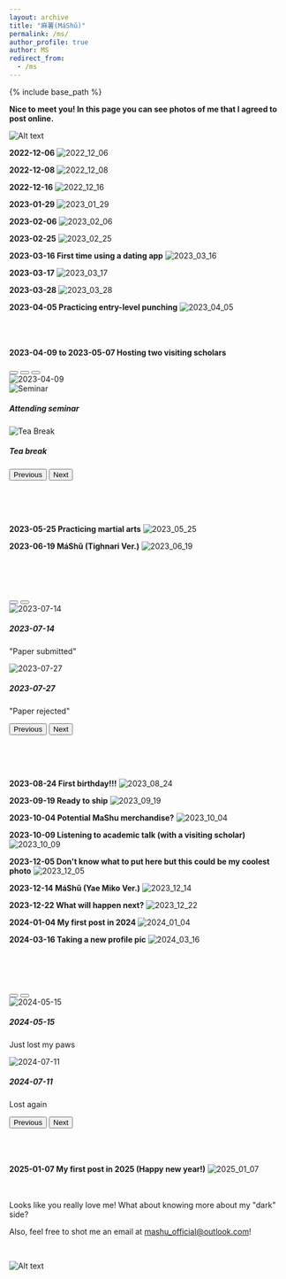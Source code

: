 ```yaml
---
layout: archive
title: "麻薯(MáShǔ)"
permalink: /ms/
author_profile: true
author: MS
redirect_from:
  - /ms
---
```


{% include base_path %}

**Nice to meet you! In this page you can see photos of me that I agreed to post online.**

![Alt text](https://rihuanhuang.github.io/images/MS/20230112.jpg "N2MY")

**2022-12-06**
<img src="https://rihuanhuang.github.io/images/MS/20221206.jpg" alt="2022_12_06" title="2022_12_06" style="max-height: 1600px; object-fit: cover;">

**2022-12-08**
<img src="https://rihuanhuang.github.io/images/MS/20221208.jpg" alt="2022_12_08" title="2022_12_08" style="max-height: 1600px; object-fit: cover;">

**2022-12-16**
<img src="https://rihuanhuang.github.io/images/MS/20221216.jpg" alt="2022_12_16" title="2022_12_16" style="max-height: 1600px; object-fit: cover;">

**2023-01-29**
<img src="https://rihuanhuang.github.io/images/MS/20230129.jpg" alt="2023_01_29" title="2023_01_29" style="max-height: 1600px; object-fit: cover;">

**2023-02-06**
<img src="https://rihuanhuang.github.io/images/MS/20230206.jpg" alt="2023_02_06" title="2023_02_06" style="max-height: 1600px; object-fit: cover;">

**2023-02-25**
<img src="https://rihuanhuang.github.io/images/MS/20230225.jpg" alt="2023_02_25" title="2023_02_25" style="max-height: 1600px; object-fit: cover;">

**2023-03-16 First time using a dating app** 
<img src="https://rihuanhuang.github.io/images/MS/20230316.jpg" alt="2023_03_16" title="2023_03_16" style="max-height: 1600px; object-fit: cover;">

**2023-03-17**
<img src="https://rihuanhuang.github.io/images/MS/20230317.jpg" alt="2023_03_17" title="2023_03_17" style="max-height: 1600px; object-fit: cover;">

**2023-03-28**
<img src="https://rihuanhuang.github.io/images/MS/20230328.jpg" alt="2023_03_28" title="2023_03_28" style="max-height: 1600px; object-fit: cover;">

**2023-04-05 Practicing entry-level punching**
<img src="https://rihuanhuang.github.io/images/MS/20230405.jpg" alt="2023_04_05" title="2023_04_05" style="max-height: 1600px; object-fit: cover;">

<br><br><br>
**2023-04-09 to 2023-05-07 Hosting two visiting scholars**
<br>
<div id="carouselMS1" class="carousel slide" data-bs-ride="carousel">
  <div class="carousel-indicators">
    <button type="button" data-bs-target="#carouselMS1" data-bs-slide-to="0" class="active" aria-current="true" aria-label="Slide 1"></button>
    <button type="button" data-bs-target="#carouselMS1" data-bs-slide-to="1" aria-label="Slide 2"></button>
    <button type="button" data-bs-target="#carouselMS1" data-bs-slide-to="2" aria-label="Slide 3"></button>
  </div>
  <div class="carousel-inner">
    <div class="carousel-item active" data-bs-interval="2000">
      <img src="https://rihuanhuang.github.io/images/MS/20230409.jpg" class="d-block w-100" alt="2023-04-09" style="max-height: 1600px; object-fit: cover;">
      <div class="carousel-caption d-none d-md-block">
      </div>
    </div>
    <div class="carousel-item" data-bs-interval="2000">
      <img src="https://rihuanhuang.github.io/images/MS/Seminar.jpg" class="d-block w-100" alt="Seminar" style="max-height: 1600px; object-fit: cover;">
      <div class="carousel-caption d-none d-md-block">
        <h5>Attending seminar</h5>
      </div>
    </div>
    <div class="carousel-item" data-bs-interval="2000">
      <img src="https://rihuanhuang.github.io/images/MS/TeaBreak.jpg" class="d-block w-100" alt="Tea Break" style="max-height: 1600px; object-fit: cover;">
      <div class="carousel-caption d-none d-md-block">
        <h5>Tea break</h5>
      </div>
    </div>
  </div>
  <button class="carousel-control-prev" type="button" data-bs-target="#carouselMS1" data-bs-slide="prev">
    <span class="carousel-control-prev-icon" aria-hidden="true"></span>
    <span class="visually-hidden">Previous</span>
  </button>
  <button class="carousel-control-next" type="button" data-bs-target="#carouselMS1" data-bs-slide="next">
    <span class="carousel-control-next-icon" aria-hidden="true"></span>
    <span class="visually-hidden">Next</span>
  </button>
</div>

<br><br><br>

**2023-05-25 Practicing martial arts**
<img src="https://rihuanhuang.github.io/images/MS/20230525.jpg" alt="2023_05_25" title="2023_05_25" style="max-height: 1600px; object-fit: cover;">


**2023-06-19 MáShǔ (Tighnari Ver.)**
<img src="https://rihuanhuang.github.io/images/MS/20230619.jpg" alt="2023_06_19" title="2023_06_19" style="max-height: 1600px; object-fit: cover;">


<br><br><br>
<div id="carouselMS2" class="carousel slide" data-bs-ride="carousel">
  <div class="carousel-indicators">
    <button type="button" data-bs-target="#carouselMS2" data-bs-slide-to="0" class="active" aria-current="true" aria-label="Slide 1"></button>
    <button type="button" data-bs-target="#carouselMS2" data-bs-slide-to="1" aria-label="Slide 2"></button>
  </div>

  <div class="carousel-inner">
    <div class="carousel-item active" data-bs-interval="2000"> <!-- Added 'active' class -->
      <img src="https://rihuanhuang.github.io/images/MS/20230714.jpg" class="d-block w-100" alt="2023-07-14">
      <div class="carousel-caption d-none d-md-block">
        <h5>2023-07-14</h5>
        <p>"Paper submitted"</p>
      </div>
    </div>
    <div class="carousel-item" data-bs-interval="2000">
      <img src="https://rihuanhuang.github.io/images/MS/20230727.jpg" class="d-block w-100" alt="2023-07-27">
      <div class="carousel-caption d-none d-md-block">
        <h5>2023-07-27</h5>
        <p>"Paper rejected"</p>
      </div>
    </div>
  </div>
  
  <button class="carousel-control-prev" type="button" data-bs-target="#carouselMS2" data-bs-slide="prev">
    <span class="carousel-control-prev-icon" aria-hidden="true"></span>
    <span class="visually-hidden">Previous</span>
  </button>
  <button class="carousel-control-next" type="button" data-bs-target="#carouselMS2" data-bs-slide="next">
    <span class="carousel-control-next-icon" aria-hidden="true"></span>
    <span class="visually-hidden">Next</span>
  </button>
</div>

<br><br><br>

**2023-08-24 First birthday!!!**
<img src="https://rihuanhuang.github.io/images/MS/20230824.jpg" alt="2023_08_24" title="Birthday" style="max-height: 1600px; object-fit: cover;">

**2023-09-19 Ready to ship**
<img src="https://rihuanhuang.github.io/images/MS/20230919.jpg" alt="2023_09_19" title="2023_09_19" style="max-height: 1600px; object-fit: cover;">

**2023-10-04 Potential MaShu merchandise?**
<img src="https://rihuanhuang.github.io/images/MS/20231004.jpg" alt="2023_10_04" title="2023_10_04" style="max-height: 1600px; object-fit: cover;">

**2023-10-09 Listening to academic talk (with a visiting scholar)**
<img src="https://rihuanhuang.github.io/images/MS/20231009.jpg" alt="2023_10_09" title="2023_10_09" style="max-height: 1600px; object-fit: cover;">

**2023-12-05 Don't know what to put here but this could be my coolest photo**
<img src="https://rihuanhuang.github.io/images/MS/20231205.jpg" alt="2023_12_05" title="2023_10_05" style="max-height: 1600px; object-fit: cover;">

**2023-12-14 MáShǔ (Yae Miko Ver.)**
<img src="https://rihuanhuang.github.io/images/MS/20231214.jpg" alt="2023_12_14" title="2023_12_14" style="max-height: 1600px; object-fit: cover;">

**2023-12-22 What will happen next?**
<img src="https://rihuanhuang.github.io/images/MS/20231222.jpg" alt="2023_12_22" title="2023_12_22" style="max-height: 1600px; object-fit: cover;">

**2024-01-04 My first post in 2024**
<img src="https://rihuanhuang.github.io/images/MS/20240104.jpg" alt="2024_01_04" title="2024_01_04" style="max-height: 1600px; object-fit: cover;">

**2024-03-16 Taking a new profile pic**
<img src="https://rihuanhuang.github.io/images/MS/20240316.jpg" alt="2024_03_16" title="2024_03_16" style="max-height: 1600px; object-fit: cover;">

<br><br><br>
<div id="carouselMS3" class="carousel slide" data-bs-ride="carousel">
  <div class="carousel-indicators">
    <button type="button" data-bs-target="#carouselMS3" data-bs-slide-to="0" class="active" aria-current="true" aria-label="Slide 1"></button>
    <button type="button" data-bs-target="#carouselMS3" data-bs-slide-to="1" aria-label="Slide 2"></button>
  </div>
  <div class="carousel-inner">
    <div class="carousel-item active" data-bs-interval="2000">
      <img src="https://rihuanhuang.github.io/images/MS/20240515.jpg" class="d-block w-100" alt="2024-05-15">
      <div class="carousel-caption d-none d-md-block">
        <h5>2024-05-15</h5>
        <p>Just lost my paws</p>
      </div>
    </div>
    <div class="carousel-item" data-bs-interval="2000">
      <img src="https://rihuanhuang.github.io/images/MS/20240711.jpg" class="d-block w-100" alt="2024-07-11">
      <div class="carousel-caption d-none d-md-block">
        <h5>2024-07-11</h5>
        <p>Lost again</p>
      </div>
    </div>
  </div>
  <button class="carousel-control-prev" type="button" data-bs-target="#carouselMS3" data-bs-slide="prev">
    <span class="carousel-control-prev-icon" aria-hidden="true"></span>
    <span class="visually-hidden">Previous</span>
  </button>
  <button class="carousel-control-next" type="button" data-bs-target="#carouselMS3" data-bs-slide="next">
    <span class="carousel-control-next-icon" aria-hidden="true"></span>
    <span class="visually-hidden">Next</span>
  </button>
</div>
<br><br><br>

**2025-01-07 My first post in 2025 (Happy new year!)**
<img src="https://rihuanhuang.github.io/images/MS/20250107.jpg" alt="2025_01_07" title="2025_01_07" style="max-height: 1600px; object-fit: cover;">


<br>
<br>
Looks like you really love me! What about knowing more about my "dark" side?

Also, feel free to shot me an email at [mashu_official@outlook.com](mailto:mashu_official@outlook.com)!

<br>

![Alt text](https://rihuanhuang.github.io/images/MS/meme.png "meme")